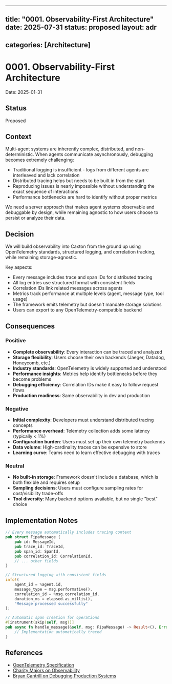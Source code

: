 ______________________________________________________________________

## title: "0001. Observability-First Architecture" date: 2025-07-31 status: proposed layout: adr

## categories: [Architecture]

# 0001. Observability-First Architecture

Date: 2025-01-31

## Status

Proposed

## Context

Multi-agent systems are inherently complex, distributed, and non-deterministic.
When agents communicate asynchronously, debugging becomes extremely challenging:

- Traditional logging is insufficient - logs from different agents are
  interleaved and lack correlation
- Distributed tracing helps but needs to be built in from the start
- Reproducing issues is nearly impossible without understanding the exact
  sequence of interactions
- Performance bottlenecks are hard to identify without proper metrics

We need a server approach that makes agent systems observable and debuggable by
design, while remaining agnostic to how users choose to persist or analyze their
data.

## Decision

We will build observability into Caxton from the ground up using OpenTelemetry
standards, structured logging, and correlation tracking, while remaining
storage-agnostic.

Key aspects:

- Every message includes trace and span IDs for distributed tracing
- All log entries use structured format with consistent fields
- Correlation IDs link related messages across agents
- Metrics track performance at multiple levels (agent, message type, tool usage)
- The framework emits telemetry but doesn't mandate storage solutions
- Users can export to any OpenTelemetry-compatible backend

## Consequences

### Positive

- **Complete observability**: Every interaction can be traced and analyzed
- **Storage flexibility**: Users choose their own backends (Jaeger, Datadog,
  Honeycomb, etc.)
- **Industry standards**: OpenTelemetry is widely supported and understood
- **Performance insights**: Metrics help identify bottlenecks before they become
  problems
- **Debugging efficiency**: Correlation IDs make it easy to follow request flows
- **Production readiness**: Same observability in dev and production

### Negative

- **Initial complexity**: Developers must understand distributed tracing
  concepts
- **Performance overhead**: Telemetry collection adds some latency (typically \<
  1%)
- **Configuration burden**: Users must set up their own telemetry backends
- **Data volume**: High-cardinality traces can be expensive to store
- **Learning curve**: Teams need to learn effective debugging with traces

### Neutral

- **No built-in storage**: Framework doesn't include a database, which is both
  flexible and requires setup
- **Sampling decisions**: Users must configure sampling rates for
  cost/visibility trade-offs
- **Tool diversity**: Many backend options available, but no single "best"
  choice

## Implementation Notes

```rust
// Every message automatically includes tracing context
pub struct FipaMessage {
    pub id: MessageId,
    pub trace_id: TraceId,
    pub span_id: SpanId,
    pub correlation_id: CorrelationId,
    // ... other fields
}

// Structured logging with consistent fields
info!(
    agent_id = %agent.id,
    message_type = msg.performative(),
    correlation_id = %msg.correlation_id,
    duration_ms = elapsed.as_millis(),
    "Message processed successfully"
);

// Automatic span creation for operations
#[instrument(skip(self, msg))]
pub async fn handle_message(&self, msg: FipaMessage) -> Result<(), Error> {
    // Implementation automatically traced
}
```

## References

- [OpenTelemetry Specification](https://opentelemetry.io/docs/reference/specification/)
- [Charity Majors on Observability](https://www.honeycomb.io/blog/observability-a-manifesto)
- [Bryan Cantrill on Debugging Production Systems](https://www.youtube.com/watch?v=AdMqCUhvRz8)
